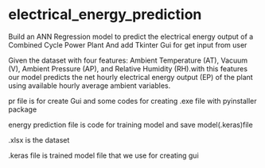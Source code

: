 # electrical_energy_prediction
Build an ANN Regression model to predict the electrical energy output of a Combined Cycle Power Plant And add Tkinter Gui for get input from user


Given the dataset with four features: Ambient Temperature (AT), Vacuum (V), Ambient Pressure (AP), and Relative Humidity (RH).with this features our model predicts the net hourly electrical energy output (EP) of the plant using available hourly average ambient variables.


pr file is for create Gui and some codes for creating .exe file with pyinstaller package


energy prediction file is code for training model and save model(.keras)file 

.xlsx is the dataset 

 .keras file is trained model file that we use for creating gui
